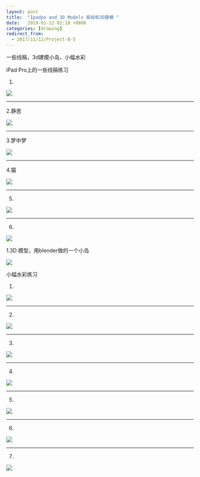 ```yaml
---
layout: post
title:  "Ipadpo and 3D Models 板绘和3D建模 "
date:   2019-01-12 02:18 +0800
categories: [drawing]
redirect_from:
  - 2017/11/12/Project-B-5
---
```


一些线稿，3d建模小岛，小幅水彩

iPad Pro上的一些线稿练习

1.

![](http://wx3.sinaimg.cn/mw690/698f3196gy1g2wa32krbdj20j60pk408.jpg)



------



2.静思

![](http://wx4.sinaimg.cn/mw690/698f3196gy1g2wa32m7goj20j60edmxa.jpg)



------



3.梦中梦

![](http://wx2.sinaimg.cn/mw690/698f3196gy1g2wa32map6j20j60edwft.jpg)



------



4.猫

![](http://wx4.sinaimg.cn/mw690/698f3196gy1g2wa32mit9j20j60edwev.jpg)

------



5.

![](http://wx4.sinaimg.cn/mw690/698f3196gy1g2wa32n1jaj20j60j60th.jpg)



------



6.

![](http://wx3.sinaimg.cn/mw690/698f3196gy1g0qhhr8yy3j20u00u0guj.jpg)









1.3D 模型，用blender做的一个小岛

![](http://wx4.sinaimg.cn/large/698f3196gy1g0qoo9s30hg20zk0k0kjy.gif)















小幅水彩练习



1.

![](http://wx4.sinaimg.cn/mw690/698f3196gy1g2wa32qh02j20j60pkq5t.jpg)





------



2.

![](http://wx2.sinaimg.cn/mw690/698f3196gy1g2wa32ntocj20j60j6wh2.jpg)





------



3.

![](http://wx3.sinaimg.cn/mw690/698f3196gy1g2wa4bno82j20j60pkjt4.jpg)





------



4.

![](http://wx4.sinaimg.cn/mw690/698f3196gy1g2wa32q0z7j20j60j6q5n.jpg)





------



5.

![](http://wx4.sinaimg.cn/mw690/698f3196gy1g2wa32q7anj20j60pk0uv.jpg)





------



6.

![](http://wx4.sinaimg.cn/mw690/698f3196gy1g2wa4bl4emj20j60j6q5s.jpg)



------



7.

![](http://wx4.sinaimg.cn/mw690/698f3196gy1g2wa4bnjhsj20j60pk40i.jpg)

